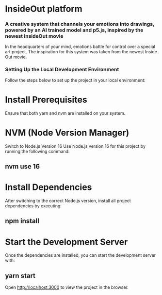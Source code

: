 # InsideOut platform

### A creative system that channels your emotions into drawings, powered by an AI trained model and p5.js, inspired by the newest InsideOut movie

In the headquarters of your mind, emotions battle for control over a special art project. The inspiration for this system was taken from the newest Inside Out movie.

### Setting Up the Local Development Environment

Follow the steps below to set up the project in your local environment:

# Install Prerequisites

Ensure that both yarn and nvm are installed on your system.

# NVM (Node Version Manager)

Switch to Node.js Version 16
Use Node.js version 16 for this project by running the following command:

## nvm use 16

# Install Dependencies

After switching to the correct Node.js version, install all project dependencies by executing:

## npm install

# Start the Development Server

Once the dependencies are installed, you can start the development server with:

## yarn start

Open [http://localhost:3000](http://localhost:3000) to view the project in the browser.
